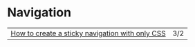 # Navigation

|  |  |
| :--- | :--- |
| [How to create a sticky navigation with only CSS](https://gomakethings.com/how-to-create-a-sticky-navigation-with-only-css/?mc_cid=d9d528978a&mc_eid=[UNIQID]) | 3/2 |

